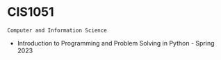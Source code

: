 # CIS1051
```Computer and Information Science```
* Introduction to Programming and Problem Solving in Python - Spring 2023
